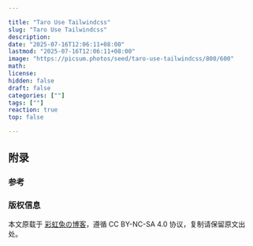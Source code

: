 ```yaml
---

title: "Taro Use Tailwindcss"
slug: "Taro Use Tailwindcss"
description: 
date: "2025-07-16T12:06:11+08:00"
lastmod: "2025-07-16T12:06:11+08:00"
image: "https://picsum.photos/seed/taro-use-tailwindcss/800/600"
math: 
license: 
hidden: false
draft: false 
categories: [""]
tags: [""]
reaction: true
top: false

---
```


## 附录

### 参考

### 版权信息

本文原载于 [彩虹兔の博客](https://cai-hong-tu-blog.pages.dev/)，遵循 CC BY-NC-SA 4.0 协议，复制请保留原文出处。
